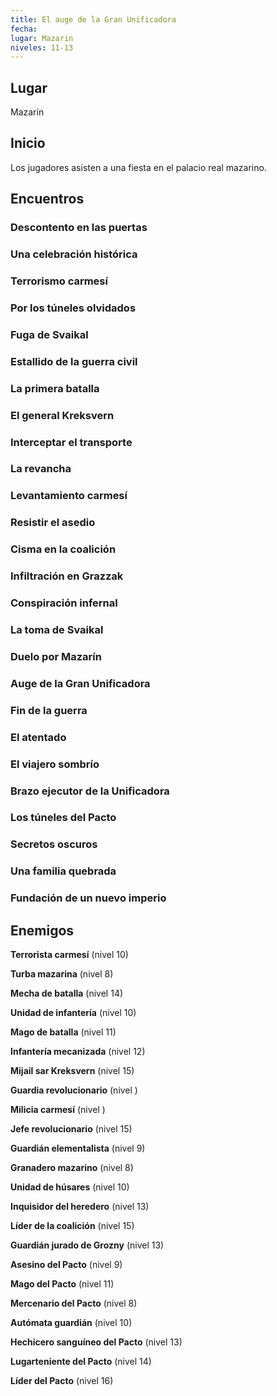 ```yaml
---
title: El auge de la Gran Unificadora
fecha: 
lugar: Mazarin
niveles: 11-13
---
```


## Lugar

Mazarín

## Inicio

Los jugadores asisten a una fiesta en el palacio real mazarino.

## Encuentros

### Descontento en las puertas

### Una celebración histórica

### Terrorismo carmesí

### Por los túneles olvidados

### Fuga de Svaikal

### Estallido de la guerra civil

### La primera batalla

### El general Kreksvern

### Interceptar el transporte

### La revancha

### Levantamiento carmesí

### Resistir el asedio

### Cisma en la coalición

### Infiltración en Grazzak

### Conspiración infernal

### La toma de Svaikal

### Duelo por Mazarín

### Auge de la Gran Unificadora

### Fin de la guerra

### El atentado

### El viajero sombrío

### Brazo ejecutor de la Unificadora

### Los túneles del Pacto

### Secretos oscuros

### Una familia quebrada

### Fundación de un nuevo imperio

## Enemigos

**Terrorista carmesí** (nivel 10)

**Turba mazarina** (nivel 8)

**Mecha de batalla** (nivel 14)

**Unidad de infantería** (nivel 10)

**Mago de batalla** (nivel 11)

**Infantería mecanizada** (nivel 12)

**Mijail sar Kreksvern** (nivel 15)

**Guardia revolucionario** (nivel )

**Milicia carmesí** (nivel )

**Jefe revolucionario** (nivel 15)

**Guardián elementalista** (nivel 9)

**Granadero mazarino** (nivel 8)

**Unidad de húsares** (nivel 10)

**Inquisidor del heredero** (nivel 13)

**Líder de la coalición** (nivel 15)

**Guardián jurado de Grozny** (nivel 13)

**Asesino del Pacto** (nivel 9)

**Mago del Pacto** (nivel 11)

**Mercenario del Pacto** (nivel 8)

**Autómata guardián** (nivel 10)

**Hechicero sanguíneo del Pacto** (nivel 13)

**Lugarteniente del Pacto** (nivel 14)

**Líder del Pacto** (nivel 16)

